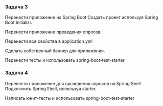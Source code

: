 ### Задача 3
Перенести приложение на Spring Boot
Создать проект используя Spring Boot Initializr.

Перенести приложение проведения опросов.

Перенести все свойства в application.yml

Сделать собственный баннер для приложения.

Перенести тесты и использовать spring-boot-test-starter.

### Задача 4
Перевести приложение для проведения опросов на Spring Shell
Подключить Spring Shell, используя starter.

Написать юнит-тесты и использовать spring-boot-test-starter
